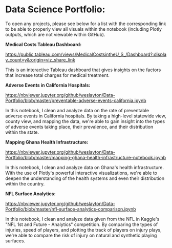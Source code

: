 # Data Science Portfolio:
To open any projects, please see below for a list with the corresponding link to be able to properly view all visuals within the notebook (including Plotly outputs, which are not viewable within GitHub).

**Medical Costs Tableau Dashboard:**

https://public.tableau.com/views/MedicalCostsintheU_S_/Dashboard?:display_count=y&:origin=viz_share_link

This is an interactive Tableau dashboard that gives insights on the factors that increase total charges for medical treatment.

**Adverse Events in California Hospitals:**

https://nbviewer.jupyter.org/github/weslayton/Data-Portfolio/blob/master/preventable-adverse-events-california.ipynb

In this notebook, I clean and analyze data on the rate of preventable adverse events in California hospitals. By taking a high-level statewide view, county view, and mapping the data, we're able to gain insight into the types of adverse events taking place, their prevalence, and their distribution within the state.

**Mapping Ghana Health Infrastructure:**

https://nbviewer.jupyter.org/github/weslayton/Data-Portfolio/blob/master/mapping-ghana-health-infrastructure-notebook.ipynb

In this notebook, I clean and analyze data on Ghana's health infrastructure. With the use of Plotly's powerful interactive visualizations, we're able to deepen the understanding of the health systems and even their distribution within the country.

**NFL Surface Analytics:**

https://nbviewer.jupyter.org/github/weslayton/Data-Portfolio/blob/master/nfl-surface-analytics-comparison.ipynb

In this notebook, I clean and analyze data given from the NFL in Kaggle's "NFL 1st and Future - Analytics" competition. By comparing the types of injuries, speed of players, and plotting the track of players on injury plays, we're able to compare the risk of injury on natural and synthetic playing surfaces.
